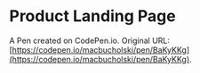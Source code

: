 # Product Landing Page

A Pen created on CodePen.io. Original URL: [https://codepen.io/macbucholski/pen/BaKyKKg](https://codepen.io/macbucholski/pen/BaKyKKg).



